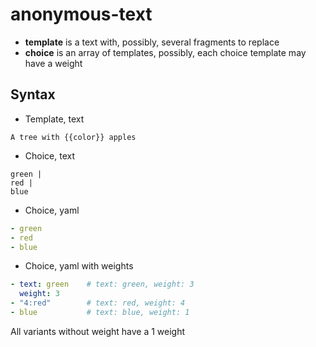 # anonymous-text

 * **template** is a text with, possibly, several fragments to replace
 * **choice** is an array of templates, possibly, each choice template may have a weight

## Syntax

 * Template, text
```text
A tree with {{color}} apples
```

 * Choice, text
```text
green |
red |
blue
```

 * Choice, yaml
```yaml
- green
- red
- blue
```

* Choice, yaml with weights
```yaml
- text: green    # text: green, weight: 3
  weight: 3
- "4:red"        # text: red, weight: 4
- blue           # text: blue, weight: 1
```
All variants without weight have a 1 weight
